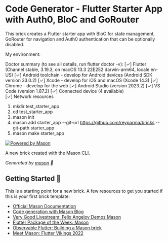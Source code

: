 # Code Generator - Flutter Starter App with Auth0, BloC and GoRouter

This brick creates a Flutter starter app with BloC for state management, GoRouter for navigation and Auth0 authentication that can be optionally disabled.

My environment:

Doctor summary (to see all details, run flutter doctor -v):
[✓] Flutter (Channel stable, 3.19.3, on macOS 13.3 22E252 darwin-arm64, locale en-US)
[✓] Android toolchain - develop for Android devices (Android SDK version 33.0.2)
[✓] Xcode - develop for iOS and macOS (Xcode 14.3)
[✓] Chrome - develop for the web
[✓] Android Studio (version 2023.2)
[✓] VS Code (version 1.87.2)
[✓] Connected device (4 available)            
[✓] Network resources

1. mkdir test_starter_app
2. cd test_starter_app
3. mason init
4. mason add starter_app --git-url https://github.com/reyparma/bricks --git-path starter_app
5. mason make starter_app

[![Powered by Mason](https://img.shields.io/endpoint?url=https%3A%2F%2Ftinyurl.com%2Fmason-badge)](https://github.com/felangel/mason)

A new brick created with the Mason CLI.

_Generated by [mason][1] 🧱_

## Getting Started 🚀

This is a starting point for a new brick.
A few resources to get you started if this is your first brick template:

- [Official Mason Documentation][2]
- [Code generation with Mason Blog][3]
- [Very Good Livestream: Felix Angelov Demos Mason][4]
- [Flutter Package of the Week: Mason][5]
- [Observable Flutter: Building a Mason brick][6]
- [Meet Mason: Flutter Vikings 2022][7]

[1]: https://github.com/felangel/mason
[2]: https://docs.brickhub.dev
[3]: https://verygood.ventures/blog/code-generation-with-mason
[4]: https://youtu.be/G4PTjA6tpTU
[5]: https://youtu.be/qjA0JFiPMnQ
[6]: https://youtu.be/o8B1EfcUisw
[7]: https://youtu.be/LXhgiF5HiQg
